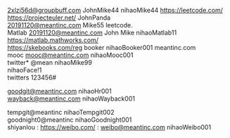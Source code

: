 2xlzi56d@groupbuff.com    JohnMike44  nihaoMike44    https://leetcode.com/    
https://projecteuler.net/      JohnPanda   
20191120@meantinc.com   Mike55   leetcode.    
Matlab   20191120@meantinc.com     John Mike nihaoMatlab11    https://matlab.mathworks.com/       
https://skebooks.com/reg    booker   nihaoBooker001   meantinc.com    
mooc mooc@meantinc.com  nihaoMooc001    
twitter*  @mean   nihaoMike99         
nihaoFace!1   
twitters  123456#

goodgit@meantinc.com   nihaoHr001    
wayback@meantinc.com   nihaoWayback001    

tempgit@meantinc   nihaoTempgit002    
goodnight0@meantinc  nihaoGoodnight001     
shiyanlou :  https://weibo.com/   :  weibo@meantinc.com   nihaoWeibo001 
